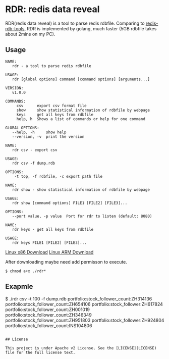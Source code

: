 RDR: redis data reveal
=================================================

RDR(redis data reveal) is a tool to parse redis rdbfile. Comparing to [redis-rdb-tools](https://github.com/sripathikrishnan/redis-rdb-tools), RDR is implemented by golang, much faster (5GB rdbfile takes about 2mins on my PC).

## Usage

```
NAME:
   rdr - a tool to parse redis rdbfile

USAGE:
   rdr [global options] command [command options] [arguments...]

VERSION:
   v1.0.0

COMMANDS:
     csv      export csv format file
     show     show statistical information of rdbfile by webpage
     keys     get all keys from rdbfile
     help, h  Shows a list of commands or help for one command
	
GLOBAL OPTIONS:
   --help, -h     show help
   --version, -v  print the version
```

```
NAME:
   rdr csv - export csv

USAGE:
   rdr csv -f dump.rdb

OPTIONS:
    -t top, -f rdbfile, -c export path file
```

```
NAME:
   rdr show - show statistical information of rdbfile by webpage

USAGE:
   rdr show [command options] FILE1 [FILE2] [FILE3]...

OPTIONS:
   --port value, -p value  Port for rdr to listen (default: 8080)
```

```
NAME:
   rdr keys - get all keys from rdbfile

USAGE:
   rdr keys FILE1 [FILE2] [FILE3]...
```

[Linux x86 Download](https://github.com/xueqiu/rdr/releases/download/rdr-linux)
[Linux ARM Download](https://github.com/xueqiu/rdr/releases/download/rdr-linux-arm)



After downloading maybe need add permisson to execute.

```
$ chmod a+x ./rdr*
```

## Exapmle
$ ./rdr csv -t 100 -f dump.rdb
portfolio:stock_follower_count:ZH314136
portfolio:stock_follower_count:ZH654106
portfolio:stock_follower:ZH617824
portfolio:stock_follower_count:ZH001019
portfolio:stock_follower_count:ZH346349
portfolio:stock_follower_count:ZH951803
portfolio:stock_follower:ZH924804
portfolio:stock_follower_count:INS104806
```

## License

This project is under Apache v2 License. See the [LICENSE](LICENSE) file for the full license text.
